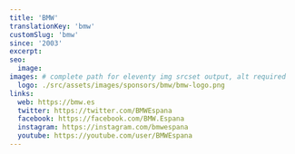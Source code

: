 ```yaml
---
title: 'BMW'
translationKey: 'bmw'
customSlug: 'bmw'
since: '2003'
excerpt:
seo:
  image:
images: # complete path for eleventy img srcset output, alt required
  logo: ./src/assets/images/sponsors/bmw/bmw-logo.png
links:
  web: https://bmw.es
  twitter: https://twitter.com/BMWEspana
  facebook: https://facebook.com/BMW.Espana
  instagram: https://instagram.com/bmwespana
  youtube: https://youtube.com/user/BMWEspana
---
```

